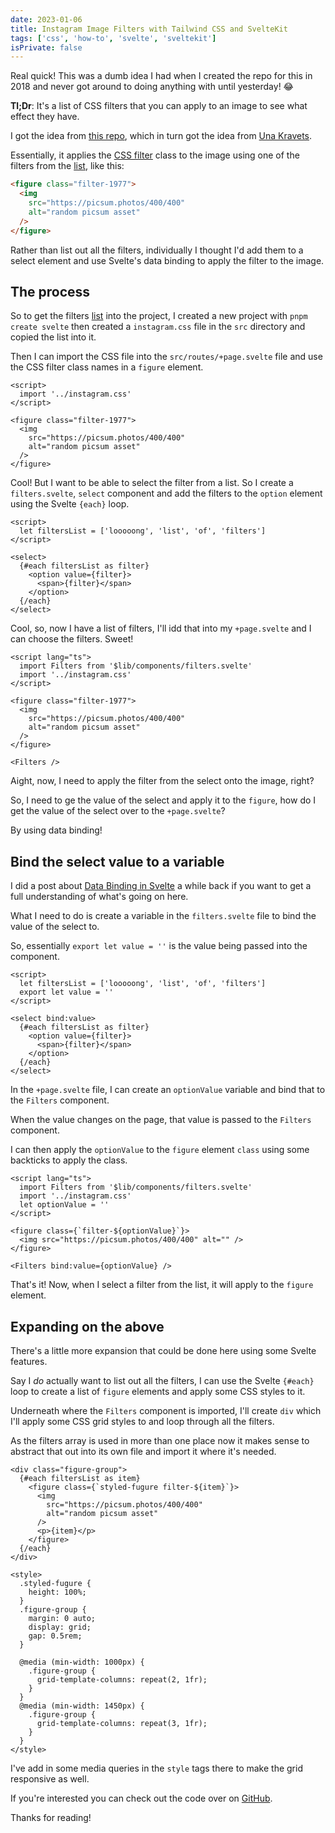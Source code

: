```yaml
---
date: 2023-01-06
title: Instagram Image Filters with Tailwind CSS and SvelteKit
tags: ['css', 'how-to', 'svelte', 'sveltekit']
isPrivate: false
---
```


Real quick! This was a dumb idea I had when I created the repo for
this in 2018 and never got around to doing anything with until
yesterday! 😂

**Tl;Dr**: It's a list of CSS filters that you can apply to an image
to see what effect they have.

I got the idea from [this repo], which in turn got the idea from [Una
Kravets].

Essentially, it applies the [CSS filter] class to the image using one
of the filters from the [list], like this:

```html
<figure class="filter-1977">
  <img
    src="https://picsum.photos/400/400"
    alt="random picsum asset"
  />
</figure>
```

Rather than list out all the filters, individually I thought I'd add
them to a select element and use Svelte's data binding to apply the
filter to the image.

## The process

So to get the filters [list] into the project, I created a new project
with `pnpm create svelte` then created a `instagram.css` file in the
`src` directory and copied the list into it.

Then I can import the CSS file into the `src/routes/+page.svelte` file
and use the CSS filter class names in a `figure` element.

```svelte
<script>
  import '../instagram.css'
</script>

<figure class="filter-1977">
  <img
    src="https://picsum.photos/400/400"
    alt="random picsum asset"
  />
</figure>
```

Cool! But I want to be able to select the filter from a list. So I
create a `filters.svelte`, `select` component and add the filters to
the `option` element using the Svelte `{each}` loop.

```svelte
<script>
  let filtersList = ['looooong', 'list', 'of', 'filters']
</script>

<select>
  {#each filtersList as filter}
    <option value={filter}>
      <span>{filter}</span>
    </option>
  {/each}
</select>
```

Cool, so, now I have a list of filters, I'll idd that into my
`+page.svelte` and I can choose the filters. Sweet!

```svelte
<script lang="ts">
  import Filters from '$lib/components/filters.svelte'
  import '../instagram.css'
</script>

<figure class="filter-1977">
  <img
    src="https://picsum.photos/400/400"
    alt="random picsum asset"
  />
</figure>

<Filters />
```

Aight, now, I need to apply the filter from the select onto the image,
right?

So, I need to ge the value of the select and apply it to the `figure`,
how do I get the value of the select over to the `+page.svelte`?

By using data binding!

## Bind the select value to a variable

I did a post about [Data Binding in Svelte] a while back if you want
to get a full understanding of what's going on here.

What I need to do is create a variable in the `filters.svelte` file to
bind the value of the select to.

So, essentially `export let value = ''` is the value being passed into
the component.

```svelte
<script>
  let filtersList = ['looooong', 'list', 'of', 'filters']
  export let value = ''
</script>

<select bind:value>
  {#each filtersList as filter}
    <option value={filter}>
      <span>{filter}</span>
    </option>
  {/each}
</select>
```

In the `+page.svelte` file, I can create an `optionValue` variable and
bind that to the `Filters` component.

When the value changes on the page, that value is passed to the
`Filters` component.

I can then apply the `optionValue` to the `figure` element `class`
using some backticks to apply the class.

```svelte
<script lang="ts">
  import Filters from '$lib/components/filters.svelte'
  import '../instagram.css'
  let optionValue = ''
</script>

<figure class={`filter-${optionValue}`}>
  <img src="https://picsum.photos/400/400" alt="" />
</figure>

<Filters bind:value={optionValue} />
```

That's it! Now, when I select a filter from the list, it will apply to
the `figure` element.

## Expanding on the above

There's a little more expansion that could be done here using some
Svelte features.

Say I _do_ actually want to list out all the filters, I can use the
Svelte `{#each}` loop to create a list of `figure` elements and apply
some CSS styles to it.

Underneath where the `Filters` component is imported, I'll create
`div` which I'll apply some CSS grid styles to and loop through all
the filters.

As the filters array is used in more than one place now it makes sense
to abstract that out into its own file and import it where it's
needed.

```svelte
<div class="figure-group">
  {#each filtersList as item}
    <figure class={`styled-fugure filter-${item}`}>
      <img
        src="https://picsum.photos/400/400"
        alt="random picsum asset"
      />
      <p>{item}</p>
    </figure>
  {/each}
</div>

<style>
  .styled-fugure {
    height: 100%;
  }
  .figure-group {
    margin: 0 auto;
    display: grid;
    gap: 0.5rem;
  }

  @media (min-width: 1000px) {
    .figure-group {
      grid-template-columns: repeat(2, 1fr);
    }
  }
  @media (min-width: 1450px) {
    .figure-group {
      grid-template-columns: repeat(3, 1fr);
    }
  }
</style>
```

I've add in some media queries in the `style` tags there to make the
grid responsive as well.

If you're interested you can check out the code over on [GitHub].

Thanks for reading!

<!-- Links -->

[this repo]: https://github.com/picturepan2/instagram.css
[una kravets]: https://una.im/CSSgram/
[css filter]: https://developer.mozilla.org/en-US/docs/Web/CSS/filter
[list]:
  https://github.com/picturepan2/instagram.css/blob/master/dist/instagram.css
[data binding in svelte]:
  https://scottspence.com/posts/data-binding-in-svelte
[github]:
  https://github.com/spences10/insta-styled/blob/main/src/routes/%2Bpage.svelte
